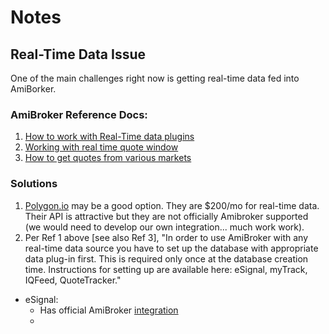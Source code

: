 # Notes

## Real-Time Data Issue
One of the main challenges right now is getting real-time data fed into AmiBorker.

### AmiBroker Reference Docs:
1. [How to work with Real-Time data plugins](https://www.amibroker.com/guide/h_rtsource.html)
2. [Working with real time quote window](https://www.amibroker.com/guide/w_rtquote.html)
3. [How to get quotes from various markets](https://www.amibroker.com/guide/h_quotes.html)

### Solutions
1. [Polygon.io](https://polygon.io/pricing) may be a good option. They are $200/mo for real-time data. Their API is attractive but they are not officially Amibroker supported (we would need to develop our own integration... much work work).
2. Per Ref 1 above [see also Ref 3], "In order to use AmiBroker with any real-time data source you have to set up the database with appropriate data plug-in first. This is required only once at the database creation time. Instructions for setting up are available here: eSignal, myTrack, IQFeed, QuoteTracker."
 - eSignal:
	 - Has official AmiBroker [integration](https://www.amibroker.com/guide/h_esignal.html) 
	 - 

<!--stackedit_data:
eyJoaXN0b3J5IjpbNzI5MzExNDU0LC0xNDkzNzU0MDcsMTc3MD
I1NTYwMV19
-->